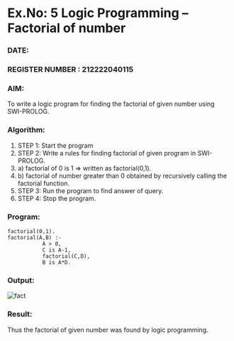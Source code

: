 # Ex.No: 5   Logic Programming – Factorial of number   
### DATE:                                                                            
### REGISTER NUMBER : 212222040115
### AIM: 
To  write  a logic program for finding the factorial of given number using SWI-PROLOG. 
### Algorithm:
1. STEP 1: Start the program
2. STEP 2:  Write a rules for finding factorial of given program in SWI-PROLOG.
3.   a)	factorial of 0 is 1 => written as factorial(0,1).
4.   b)	factorial of number greater than 0 obtained by recursively calling the factorial    function.
5. STEP 3: Run the program  to find answer of  query.
6. STEP 4: Stop the program.

### Program:
```
factorial(0,1).
factorial(A,B) :-  
           A > 0, 
           C is A-1,
           factorial(C,D),
           B is A*D.
```


### Output:
![fact](https://github.com/user-attachments/assets/ef1176f0-7350-4bf1-9d83-fbb9eab63e5e)



### Result:
Thus the factorial of given number was found by logic programming. 
